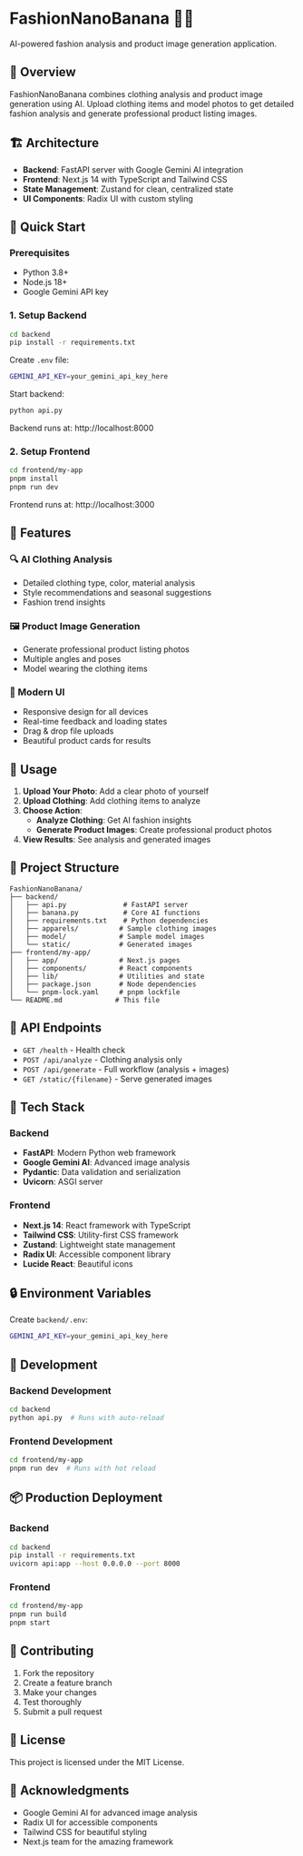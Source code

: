 # FashionNanoBanana 🍌👗

AI-powered fashion analysis and product image generation application.

## 🎯 Overview

FashionNanoBanana combines clothing analysis and product image generation using AI. Upload clothing items and model photos to get detailed fashion analysis and generate professional product listing images.

## 🏗️ Architecture

- **Backend**: FastAPI server with Google Gemini AI integration
- **Frontend**: Next.js 14 with TypeScript and Tailwind CSS
- **State Management**: Zustand for clean, centralized state
- **UI Components**: Radix UI with custom styling

## 🚀 Quick Start

### Prerequisites
- Python 3.8+
- Node.js 18+
- Google Gemini API key

### 1. Setup Backend
```bash
cd backend
pip install -r requirements.txt
```

Create `.env` file:
```bash
GEMINI_API_KEY=your_gemini_api_key_here
```

Start backend:
```bash
python api.py
```
Backend runs at: http://localhost:8000

### 2. Setup Frontend
```bash
cd frontend/my-app
pnpm install
pnpm run dev
```
Frontend runs at: http://localhost:3000

## 📱 Features

### 🔍 AI Clothing Analysis
- Detailed clothing type, color, material analysis
- Style recommendations and seasonal suggestions
- Fashion trend insights

### 🖼️ Product Image Generation
- Generate professional product listing photos
- Multiple angles and poses
- Model wearing the clothing items

### 🎨 Modern UI
- Responsive design for all devices
- Real-time feedback and loading states
- Drag & drop file uploads
- Beautiful product cards for results

## 🎯 Usage

1. **Upload Your Photo**: Add a clear photo of yourself
2. **Upload Clothing**: Add clothing items to analyze
3. **Choose Action**:
   - **Analyze Clothing**: Get AI fashion insights
   - **Generate Product Images**: Create professional product photos
4. **View Results**: See analysis and generated images

## 📁 Project Structure

```
FashionNanoBanana/
├── backend/
│   ├── api.py              # FastAPI server
│   ├── banana.py           # Core AI functions
│   ├── requirements.txt    # Python dependencies
│   ├── apparels/          # Sample clothing images
│   ├── model/             # Sample model images
│   └── static/            # Generated images
├── frontend/my-app/
│   ├── app/               # Next.js pages
│   ├── components/        # React components
│   ├── lib/               # Utilities and state
│   ├── package.json       # Node dependencies
│   └── pnpm-lock.yaml     # pnpm lockfile
└── README.md             # This file
```

## 🔧 API Endpoints

- `GET /health` - Health check
- `POST /api/analyze` - Clothing analysis only
- `POST /api/generate` - Full workflow (analysis + images)
- `GET /static/{filename}` - Serve generated images

## 🎨 Tech Stack

### Backend
- **FastAPI**: Modern Python web framework
- **Google Gemini AI**: Advanced image analysis
- **Pydantic**: Data validation and serialization
- **Uvicorn**: ASGI server

### Frontend
- **Next.js 14**: React framework with TypeScript
- **Tailwind CSS**: Utility-first CSS framework
- **Zustand**: Lightweight state management
- **Radix UI**: Accessible component library
- **Lucide React**: Beautiful icons

## 🔒 Environment Variables

Create `backend/.env`:
```bash
GEMINI_API_KEY=your_gemini_api_key_here
```

## 🧪 Development

### Backend Development
```bash
cd backend
python api.py  # Runs with auto-reload
```

### Frontend Development
```bash
cd frontend/my-app
pnpm run dev  # Runs with hot reload
```

## 📦 Production Deployment

### Backend
```bash
cd backend
pip install -r requirements.txt
uvicorn api:app --host 0.0.0.0 --port 8000
```

### Frontend
```bash
cd frontend/my-app
pnpm run build
pnpm start
```

## 🤝 Contributing

1. Fork the repository
2. Create a feature branch
3. Make your changes
4. Test thoroughly
5. Submit a pull request

## 📄 License

This project is licensed under the MIT License.

## 🙏 Acknowledgments

- Google Gemini AI for advanced image analysis
- Radix UI for accessible components
- Tailwind CSS for beautiful styling
- Next.js team for the amazing framework
